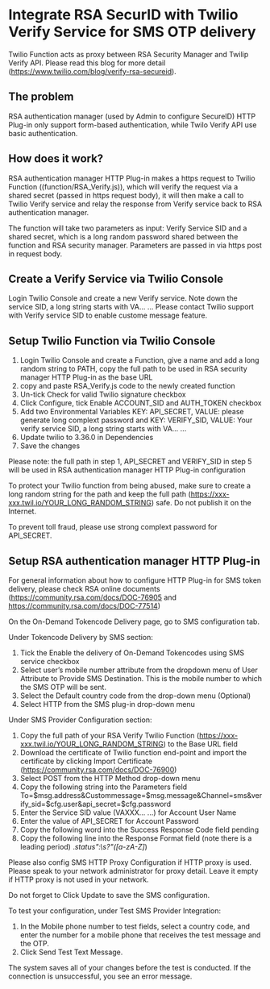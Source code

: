 # Integrate RSA SecurID with Twilio Verify Service for SMS OTP delivery

Twilio Function acts as proxy between RSA Security Manager and Twilip Verify API. Please read this blog for more detail (https://www.twilio.com/blog/verify-rsa-secureid).

## The problem
RSA authentication manager (used by Admin to configure SecureID) HTTP Plug-in only support form-based authentication, while Twilo Verify API use basic authentication. 

## How does it work?

RSA authentication manager HTTP Plug-in makes a https request to Twilio Function ((function/RSA_Verify.js)), which will verify the request via a shared secret (passed in https request body), it will then make a call to Twilio Verify service and relay the response from Verify service back to RSA authentication manager.

The function will take two parameters as input: Verify Service SID and a shared secret, which is a long random password shared between the function and RSA security manager. Parameters are passed in via https post in request body. 

## Create a Verify Service via Twilio Console
Login Twilio Console and create a new Verify service. Note down the service SID, a long string starts with VA... ... Please contact Twilio support with Verify service SID to enable custome message feature. 

## Setup Twilio Function via Twilio Console
1. Login Twilio Console and create a Function, give a name and add a long random string to PATH, copy the full path to be used in RSA security manager HTTP Plug-in as the base URL
2. copy and paste RSA_Verify.js code to the newly created function
3. Un-tick Check for valid Twilio signature checkbox
4. Click Configure, tick Enable ACCOUNT_SID and AUTH_TOKEN checkbox
5. Add two Environmental Variables KEY: API_SECRET, VALUE: please generate long complext password and KEY: VERIFY_SID, VALUE: Your verify service SID, a long string starts with VA... ...
6. Update twilio to 3.36.0 in Dependencies
7. Save the changes

Please note: the full path in step 1, API_SECRET and VERIFY_SID in step 5 will be used in RSA authentication manager HTTP Plug-in configuration

To protect your Twilio function from being abused, make sure to create a long random string for the path and keep the full path (https://xxx-xxx.twil.io/YOUR_LONG_RANDOM_STRING) safe. Do not publish it on the Internet. 

To prevent toll fraud, please use strong complext password for API_SECRET. 

## Setup RSA authentication manager HTTP Plug-in

For general information about how to configure HTTP Plug-in for SMS token delivery, please check RSA online documents (https://community.rsa.com/docs/DOC-76905 and https://community.rsa.com/docs/DOC-77514)

On the On-Demand Tokencode Delivery page, go to SMS configuration tab. 

Under Tokencode Delivery by SMS section:

1. Tick the Enable the delivery of On-Demand Tokencodes using SMS service checkbox
2. Select user’s mobile number attribute from the dropdown menu of User Attribute to Provide SMS Destination. This is the mobile number to which the SMS OTP will be sent.
3. Select the Default country code from the drop-down menu (Optional)
4. Select HTTP from the SMS plug-in drop-down menu

Under SMS Provider Configuration section:

1. Copy the full path of your RSA Verify Twilio Function
(https://xxx-xxx.twil.io/YOUR_LONG_RANDOM_STRING) to the Base URL field
2. Download the certificate of Twilio function end-point and import the certificate by clicking Import Certificate (https://community.rsa.com/docs/DOC-76900)
3. Select POST from the HTTP Method drop-down menu
4. Copy the following string into the Parameters field
		To=$msg.address&Custommessage=$msg.message&Channel=sms&verify_sid=$cfg.user&api_secret=$cfg.password
5. Enter the Service SID value (VAXXX… ...) for Account User Name
6. Enter the value of API_SECRET for Account Password
7. Copy the following word into the Success Response Code field
      pending
8. Copy the following line into the Response Format field (note there is a leading period)
      .*status":\s?"([a-zA-Z]*)

Please also config SMS HTTP Proxy Configuration if HTTP proxy is used. Please speak to your network administrator for proxy detail. Leave it empty if HTTP proxy is not used in your network.

Do not forget to Click Update to save the SMS configuration.

To test your configuration, under Test SMS Provider Integration:
1. In the Mobile phone number to test fields, select a country code, and enter the number for a mobile phone that receives the test message and the OTP.
2. Click Send Test Text Message.

The system saves all of your changes before the test is conducted. If the connection is unsuccessful, you see an error message.






